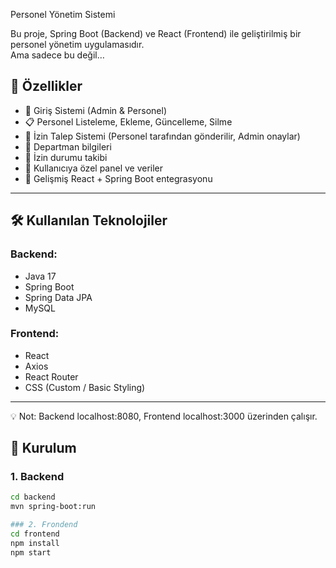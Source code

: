 Personel Yönetim Sistemi

Bu proje, Spring Boot (Backend) ve React (Frontend) ile geliştirilmiş bir personel yönetim uygulamasıdır.  
Ama sadece bu değil…  

## 🚀 Özellikler

- 🔐 Giriş Sistemi (Admin & Personel)
- 📋 Personel Listeleme, Ekleme, Güncelleme, Silme
- 📅 İzin Talep Sistemi (Personel tarafından gönderilir, Admin onaylar)
- 📂 Departman bilgileri
- 📨 İzin durumu takibi
- 💖 Kullanıcıya özel panel ve veriler
- 🧠 Gelişmiş React + Spring Boot entegrasyonu

---

## 🛠 Kullanılan Teknolojiler

### Backend:
- Java 17
- Spring Boot
- Spring Data JPA
- MySQL

### Frontend:
- React
- Axios
- React Router
- CSS (Custom / Basic Styling)

---

💡 Not: Backend localhost:8080, Frontend localhost:3000 üzerinden çalışır.

## 🔧 Kurulum

### 1. Backend

```bash
cd backend
mvn spring-boot:run

### 2. Frondend
cd frontend
npm install
npm start

